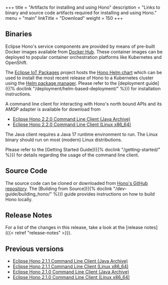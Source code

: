 +++
title = "Artifacts for installing and using Hono"
description = "Links to binary and source code artifacts required for installing and using Hono."
menu = "main"
linkTitle = "Download"
weight = 150
+++

## Binaries

Eclipse Hono's service components are provided by means of pre-built Docker images available from
[Docker Hub](https://hub.docker.com/u/eclipse/). These container images can be deployed to popular
container orchestration platforms like Kubernetes and OpenShift.

The [Eclipse IoT Packages](https://www.eclipse.org/packages/) project hosts the
[Hono Helm chart](https://github.com/eclipse/packages/tree/master/charts/hono)
which can be used to install the most recent release of Hono to a Kubernetes cluster
using the [Helm package manager](https://helm.sh).
Please refer to the [deployment guide]({{% doclink "/deployment/helm-based-deployment/" %}})
for installation instructions.

A command line client for interacting with Hono's north bound APIs and its AMQP adapter is available for download from

* [Eclipse Hono 2.2.0 Command Line Client (Java Archive)](https://www.eclipse.org/downloads/download.php?file=/hono/hono-cli-2.2.0-exec.jar)
* [Eclipse Hono 2.2.0 Command Line Client (Linux x86_64)](https://www.eclipse.org/downloads/download.php?file=/hono/hono-cli-2.2.0)

The Java client requires a Java 17 runtime environment to run. The Linux binary should run on most (modern) Linux distributions.

Please refer to the [Getting Started Guide]({{% doclink "/getting-started/" %}}) for details regarding the usage of the command
line client.

## Source Code

The source code can be cloned or downloaded from [Hono's GitHub repository](https://github.com/eclipse-hono/hono).
The [Building from Source]({{% doclink "/dev-guide/building_hono/" %}}) guide provides instructions on how to build Hono locally.

## Release Notes

For a list of the changes in this release, take a look at the [release notes]({{< relref "release-notes" >}}).

## Previous versions

* [Eclipse Hono 2.1.1 Command Line Client (Java Archive)](https://www.eclipse.org/downloads/download.php?file=/hono/hono-cli-2.1.1-exec.jar)
* [Eclipse Hono 2.1.1 Command Line Client (Linux x86_64)](https://www.eclipse.org/downloads/download.php?file=/hono/hono-cli-2.1.1)
* [Eclipse Hono 2.1.0 Command Line Client (Java Archive)](https://www.eclipse.org/downloads/download.php?file=/hono/hono-cli-2.1.0-exec.jar)
* [Eclipse Hono 2.1.0 Command Line Client (Linux x86_64)](https://www.eclipse.org/downloads/download.php?file=/hono/hono-cli-2.1.0)
